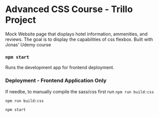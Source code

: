# Advanced CSS Course - Trillo Project

Mock Website page that displays hotel information, ammenities, and reviews. The goal is to display the capabilities of css flexbox.
Built with Jonas' Udemy course

### `npm start`

Runs the development app for frontend deployment.

### Deployment - Frontend Application Only

If needbe, to manually compile the sass/css first run `npm run build:css`
```
npm run build:css

npm start
```
